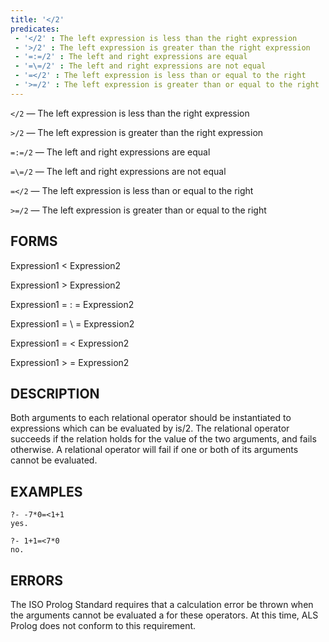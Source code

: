 ```yaml
---
title: '</2'
predicates:
 - '</2' : The left expression is less than the right expression
 - '>/2' : The left expression is greater than the right expression
 - '=:=/2' : The left and right expressions are equal
 - '=\=/2' : The left and right expressions are not equal
 - '=</2' : The left expression is less than or equal to the right
 - '>=/2' : The left expression is greater than or equal to the right
---
```

`</2` — The left expression is less than the right expression

`>/2` — The left expression is greater than the right expression

`=:=/2` — The left and right expressions are equal

`=\=/2` — The left and right expressions are not equal

`=</2` — The left expression is less than or equal to the right

`>=/2` — The left expression is greater than or equal to the right


## FORMS

Expression1 < Expression2

Expression1 > Expression2

Expression1 = : = Expression2

Expression1 = \ = Expression2

Expression1 = < Expression2

Expression1 > = Expression2



## DESCRIPTION

Both arguments to each relational operator should be instantiated to expressions which can be evaluated by is/2. The relational operator succeeds if the relation holds for the value of the two arguments, and fails otherwise. A relational operator will fail if one or both of its arguments cannot be evaluated.


## EXAMPLES

```
?- -7*0=<1+1
yes.
```

```
?- 1+1=<7*0
no.
```


## ERRORS

The ISO Prolog Standard requires that a calculation error be thrown when the arguments cannot be evaluated a for these operators. At this time, ALS Prolog does not conform to this requirement.

